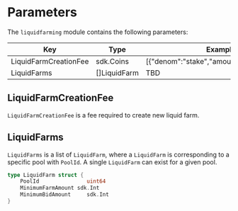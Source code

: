 <!-- order: 6 -->

# Parameters

The `liquidfarming` module contains the following parameters:

| Key                        | Type         | Example                                        |
| -------------------------- | ------------ | ---------------------------------------------- |
| LiquidFarmCreationFee      | sdk.Coins    | [{"denom":"stake","amount":"100000000"}]       |
| LiquidFarms                | []LiquidFarm | TBD                                            |


## LiquidFarmCreationFee

`LiquidFarmCreationFee` is a fee required to create new liquid farm.

## LiquidFarms

`LiquidFarms` is a list of `LiquidFarm`, where a `LiquidFarm` is corresponding to a specific pool with `PoolId`. 
A single `LiquidFarm` can exist for a given pool. 


```go
type LiquidFarm struct {
	PoolId               uint64
	MinimumFarmAmount sdk.Int
	MinimumBidAmount     sdk.Int
}
```
